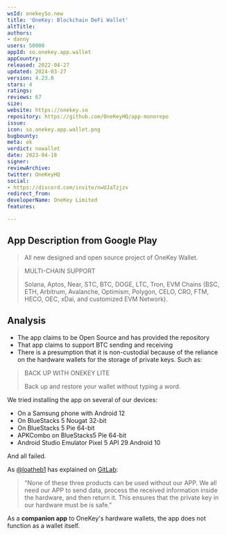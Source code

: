 ```yaml
---
wsId: onekeySo.new
title: 'OneKey: Blockchain DeFi Wallet'
altTitle: 
authors:
- danny
users: 50000
appId: so.onekey.app.wallet
appCountry: 
released: 2022-04-27
updated: 2024-03-27
version: 4.23.0
stars: 4
ratings: 
reviews: 67
size: 
website: https://onekey.so
repository: https://github.com/OneKeyHQ/app-monorepo
issue: 
icon: so.onekey.app.wallet.png
bugbounty: 
meta: ok
verdict: nowallet
date: 2023-04-18
signer: 
reviewArchive: 
twitter: OneKeyHQ
social:
- https://discord.com/invite/nwUJaTzjzv
redirect_from: 
developerName: OneKey Limited
features: 

---
```


## App Description from Google Play 

> All new designed and open source project of OneKey Wallet.

> MULTI-CHAIN SUPPORT
>
> Solana, Aptos, Near, STC, BTC, DOGE, LTC, Tron, EVM Chains (BSC, ETH, Arbitrum, Avalanche, Optimism, Polygon, CELO, CRO, FTM, HECO, OEC, xDai, and customized EVM Network).

## Analysis 

- The app claims to be Open Source and has provided the repository
- That app claims to support BTC sending and receiving 
- There is a presumption that it is non-custodial because of the reliance on the hardware wallets for the storage of private keys. Such as:

> BACK UP WITH ONEKEY LITE
> 
> Back up and restore your wallet without typing a word.

We tried installing the app on several of our devices: 

- On a Samsung phone with Android 12 
- On BlueStacks 5 Nougat 32-bit
- On BlueStacks 5 Pie 64-bit 
- APKCombo on BlueStacks5 Pie 64-bit
- Android Studio Emulator Pixel 5 API 29 Android 10 

And all failed. 

As [@loatheb1](https://gitlab.com/loatheb1) has explained on [GitLab](https://gitlab.com/walletscrutiny/walletScrutinyCom/-/issues/469): 

> "None of these three products can be used without our APP. We all need our APP to send data, process the received information inside the hardware, and then return it. This ensures that the private key in our hardware must be is safe." 

As a **companion app** to OneKey's hardware wallets, the app does not function as a wallet itself. 